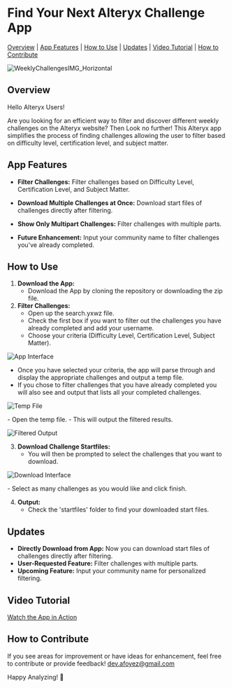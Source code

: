 # Find Your Next Alteryx Challenge App
[Overview](#overview) | [App Features](#app-features) | [How to Use](#how-to-use) | [Updates](#updates) | [Video Tutorial](#video-tutorial) | [How to Contribute](#how-to-contribute)

![WeeklyChallengesIMG_Horizontal](https://github.com/afnfyz/alteryx_weekly_challenge_filter/assets/124072294/75a3225c-8d68-467c-91fe-c331ef77685f)

## Overview <a name="overview"></a>

Hello Alteryx Users! 

Are you looking for an efficient way to filter and discover different weekly challenges on the Alteryx website? 
Then Look no further! 
This Alteryx app simplifies the process of finding challenges allowing the user to filter based on difficulty level, certification level, and subject matter.

## App Features <a name="app-features"></a>

- **Filter Challenges:** Filter challenges based on Difficulty Level, Certification Level, and Subject Matter.
- **Download Multiple Challenges at Once:** Download start files of challenges directly after filtering.
- **Show Only Multipart Challenges:** Filter challenges with multiple parts.

- **Future Enhancement:** Input your community name to filter challenges you've already completed.

## How to Use <a name="how-to-use"></a>

1. **Download the App:**
   - Download the App by cloning the repository or downloading the zip file.
2. **Filter Challenges:**
   - Open up the search.yxwz file.
   - Check the first box if you want to filter out the challenges you have already completed and add your username.
   - Choose your criteria (Difficulty Level, Certification Level, Subject Matter).
<p align="left">
  <img src="https://github.com/afnfyz/alteryx_weekly_challenge_filter/assets/124072294/a9d9e197-3544-470e-955a-b60a051af60c" alt="App Interface">
</p>

   - Once you have selected your criteria, the app will parse through and display the appropriate challenges and output a temp file.
   - If you chose to filter challenges that you have already completed you will also see and output that lists all your completed challenges.
<p align="left">
  <img src="https://github.com/afnfyz/alteryx_weekly_challenge_filter/assets/124072294/ceaf172b-fe5d-4d53-b869-795f6f6a8937" alt="Temp File">
</p>
   - Open the temp file.
   - This will output the filtered results.
<p align="left">
  <img src="https://github.com/afnfyz/alteryx_weekly_challenge_filter/assets/124072294/ee5f340a-c6e1-4842-ae3b-f6b97b1dcd82" alt="Filtered Output">
</p>

3. **Download Challenge Startfiles:**
   - You will then be prompted to select the challenges that you want to download.
<p align="left">
  <img src="https://github.com/afnfyz/alteryx_weekly_challenge_filter/assets/124072294/d98fb475-2b20-4923-9633-bc4781aa8eb4" alt="Download Interface">
</p>
   - Select as many challenges as you would like and click finish.

4. **Output:**
   - Check the 'startfiles' folder to find your downloaded start files.

## Updates <a name="updates"></a>

- **Directly Download from App:** Now you can download start files of challenges directly after filtering.
- **User-Requested Feature:** Filter challenges with multiple parts.
- **Upcoming Feature:** Input your community name for personalized filtering.

## Video Tutorial <a name="video-tutorial"></a>

[Watch the App in Action](<YourVideoLink>)

## How to Contribute <a name="how-to-contribute"></a>

If you see areas for improvement or have ideas for enhancement, feel free to contribute or provide feedback!
dev.afoyez@gmail.com

Happy Analyzing! 🚀
